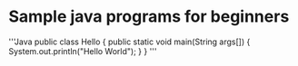 # Sample java programs for beginners


'''Java
public class Hello
{
  public static void main(String args[])
  {
    System.out.println("Hello World");
  }
}
'''
